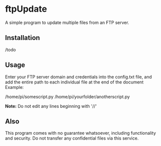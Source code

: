 ftpUpdate
=========

A simple program to update multiple files from an FTP server.

Installation
------------
/todo

Usage
-----
Enter your FTP server domain and credentials into the config.txt file, and add the entire path to each individual file at the end of the document
Example:

/home/pi/somescript.py
/home/pi/yourfolder/anotherscript.py

<b>Note:</b>
Do not edit any lines beginning with '//'

Also
----
This program comes with no guarantee whatsoever, including functionality and security.
Do not transfer any confidential files via this service.
